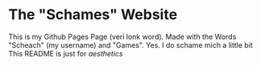 # The "Schames" Website
This is my Github Pages Page (veri lonk word).
Made with the Words "Scheach" (my username) and "Games".
Yes. I do schame mich a little bit
This README is just for *aesthetics*

